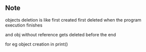 ## Note

objects deletion is like first created first deleted when the program execution finishes

and obj without reference gets deleted before the end

for eg object creation in print()
